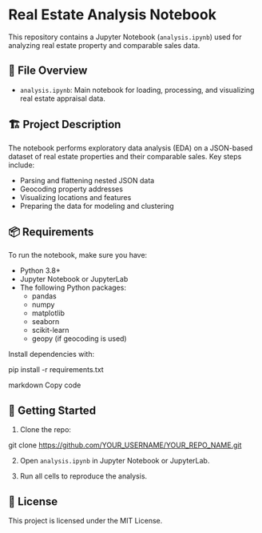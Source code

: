 # Real Estate Analysis Notebook

This repository contains a Jupyter Notebook (`analysis.ipynb`) used for analyzing real estate property and comparable sales data.

## 📄 File Overview

- `analysis.ipynb`: Main notebook for loading, processing, and visualizing real estate appraisal data.

## 🏗️ Project Description

The notebook performs exploratory data analysis (EDA) on a JSON-based dataset of real estate properties and their comparable sales. Key steps include:
- Parsing and flattening nested JSON data
- Geocoding property addresses
- Visualizing locations and features
- Preparing the data for modeling and clustering

## 📦 Requirements

To run the notebook, make sure you have:

- Python 3.8+
- Jupyter Notebook or JupyterLab
- The following Python packages:
  - pandas  
  - numpy  
  - matplotlib  
  - seaborn  
  - scikit-learn  
  - geopy (if geocoding is used)

Install dependencies with:

pip install -r requirements.txt

markdown
Copy code

## 🚀 Getting Started

1. Clone the repo:

git clone https://github.com/YOUR_USERNAME/YOUR_REPO_NAME.git

2. Open `analysis.ipynb` in Jupyter Notebook or JupyterLab.

3. Run all cells to reproduce the analysis.


## 📖 License

This project is licensed under the MIT License.
